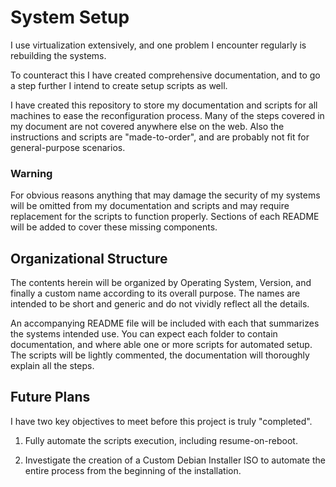 
# System Setup

I use virtualization extensively, and one problem I encounter regularly is rebuilding the systems.

To counteract this I have created comprehensive documentation, and to go a step further I intend to create setup scripts as well.

I have created this repository to store my documentation and scripts for all machines to ease the reconfiguration process.  Many of the steps covered in my document are not covered anywhere else on the web.  Also the instructions and scripts are "made-to-order", and are probably not fit for general-purpose scenarios.


### Warning

For obvious reasons anything that may damage the security of my systems will be omitted from my documentation and scripts and may require replacement for the scripts to function properly.  Sections of each README will be added to cover these missing components.


## Organizational Structure

The contents herein will be organized by Operating System, Version, and finally a custom name according to its overall purpose.  The names are intended to be short and generic and do not vividly reflect all the details.

An accompanying README file will be included with each that summarizes the systems intended use.  You can expect each folder to contain documentation, and where able one or more scripts for automated setup.  The scripts will be lightly commented, the documentation will thoroughly explain all the steps.


## Future Plans

I have two key objectives to meet before this project is truly "completed".

1. Fully automate the scripts execution, including resume-on-reboot.

2. Investigate the creation of a Custom Debian Installer ISO to automate the entire process from the beginning of the installation.

